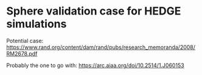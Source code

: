 # Sphere validation case for HEDGE simulations
Potential case: https://www.rand.org/content/dam/rand/pubs/research_memoranda/2008/RM2678.pdf


Probably the one to go with: https://arc.aiaa.org/doi/10.2514/1.J060153
